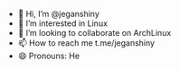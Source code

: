 - 👋 Hi, I’m @jeganshiny
- 👀 I’m interested in Linux
- 💞️ I’m looking to collaborate on ArchLinux 
- 📫 How to reach me t.me/jeganshiny
- 😄 Pronouns: He
